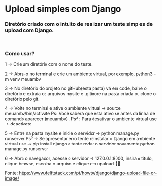 # Upload simples com Django

### Diretório  criado com o intuito  de realizar um teste simples de upload com Django.
<br>


### Como usar?
1 → Crie um diretório com o nome do teste.

2 → Abra-o no terminal e crie um ambiente virtual, por exemplo, python3 -m venv meuambv

3 →   No diretório do projeto no gitHub(esta pasta) vá em code, baixe o diretório e extraia os arquivos mysite e .gitinore na pasta criada ou clone o diretório pelo git.

4 → Volte no terminal e ative o ambiente virtual → source meuambv/bin/activate  Ps: Você saberá  que esta ativo se antes da linha de comando aparecer (meuambv) . Ps² : Para desativar o ambiente virtual use → deactivate

5 → Entre na pasta mysite e inicie o servidor →  python manage.py runserver   Ps³ → Se apresentar erro tente reinstalar o Django em ambiente virtual use → pip install django  e  tente rodar o servidor novamente  python manage.py runserver

6 → Abra o navegador, acesse o servidor → 127.0.0.1:8000, insira o titulo, clique browse, escolha o arquivo e clique em upaload.✌🏿

Fonte: https://www.delftstack.com/pt/howto/django/django-upload-file-or-image/
